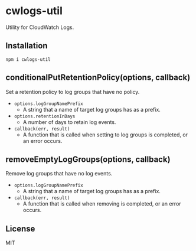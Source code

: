 # cwlogs-util

Utility for CloudWatch Logs.

## Installation

```
npm i cwlogs-util
```

## conditionalPutRetentionPolicy(options, callback)

Set a retention policy to log groups that have no policy.

- `options.logGroupNamePrefix`
  - A string that a name of target log groups has as a prefix.
- `options.retentionInDays`
  - A number of days to retain log events.
- `callback(err, result)`
  - A function that is called when setting to log groups is completed, or an error occurs.

## removeEmptyLogGroups(options, callback)

Remove log groups that have no log events.

- `options.logGroupNamePrefix`
  - A string that a name of target log groups has as a prefix.
- `callback(err, result)`
  - A function that is called when removing is completed, or an error occurs.

## License

MIT
